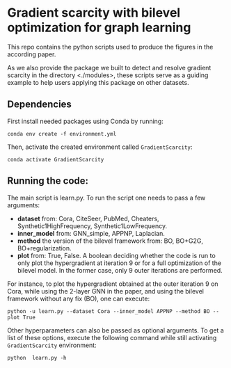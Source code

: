 # Gradient scarcity with bilevel optimization for graph learning

This repo contains the python scripts used to produce the figures in the according paper.

As we also provide the package we built to detect and resolve gradient scarcity in the directory <./modules>, these scripts serve as a guiding example to help users applying this package on other datasets.

## Dependencies
First install needed packages using Conda by running:
```
conda env create -f environment.yml
```
Then, activate the created environment called ```GradientScarcity```:
```
conda activate GradientScarcity
```

## Running the code:
The main script is learn.py.
To run the script one needs to pass a few arguments:

- **dataset** from: Cora, CiteSeer, PubMed, Cheaters, Synthetic1HighFrequency, Synthetic1LowFrequency.
- **inner_model** from: GNN_simple, APPNP, Laplacian.
- **method** the version of the bilevel framework from: BO, BO+G2G, BO+regularization.
- **plot** from: True, False. A boolean deciding whether the code is run to only plot the hypergradient at iteration 9 or for a full optimization of the bilevel model. In the former case, only 9 outer iterations are performed.

For instance, to plot the hypergradient obtained at the outer iteration 9 on Cora, while using the 2-layer GNN in the paper, and using the bilevel framework without any fix (BO), one can execute:
```
python -u learn.py --dataset Cora --inner_model APPNP --method BO --plot True
```

Other hyperparameters can also be passed as optional arguments. To get a list of these options, execute the following command while still activating ```GradientScarcity``` environment:
```
python  learn.py -h
```